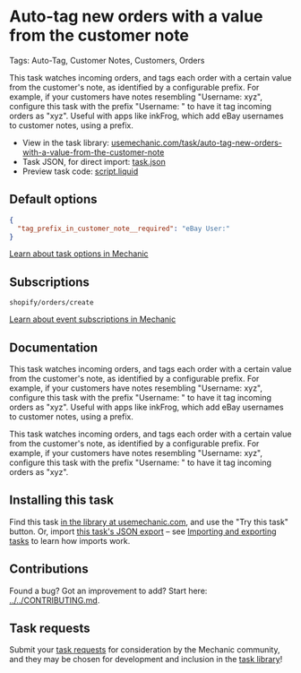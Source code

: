 # Auto-tag new orders with a value from the customer note

Tags: Auto-Tag, Customer Notes, Customers, Orders

This task watches incoming orders, and tags each order with a certain value from the customer's note, as identified by a configurable prefix. For example, if your customers have notes resembling "Username: xyz", configure this task with the prefix "Username: " to have it tag incoming orders as "xyz". Useful with apps like inkFrog, which add eBay usernames to customer notes, using a prefix.

* View in the task library: [usemechanic.com/task/auto-tag-new-orders-with-a-value-from-the-customer-note](https://usemechanic.com/task/auto-tag-new-orders-with-a-value-from-the-customer-note)
* Task JSON, for direct import: [task.json](../../tasks/auto-tag-new-orders-with-a-value-from-the-customer-note.json)
* Preview task code: [script.liquid](./script.liquid)

## Default options

```json
{
  "tag_prefix_in_customer_note__required": "eBay User:"
}
```

[Learn about task options in Mechanic](https://docs.usemechanic.com/article/471-task-options)

## Subscriptions

```liquid
shopify/orders/create
```

[Learn about event subscriptions in Mechanic](https://docs.usemechanic.com/article/408-subscriptions)

## Documentation

This task watches incoming orders, and tags each order with a certain value from the customer's note, as identified by a configurable prefix. For example, if your customers have notes resembling "Username: xyz", configure this task with the prefix "Username: " to have it tag incoming orders as "xyz". Useful with apps like inkFrog, which add eBay usernames to customer notes, using a prefix.

This task watches incoming orders, and tags each order with a certain value from the customer's note, as identified by a configurable prefix. For example, if your customers have notes resembling "Username: xyz", configure this task with the prefix "Username: " to have it tag incoming orders as "xyz".

## Installing this task

Find this task [in the library at usemechanic.com](https://usemechanic.com/task/auto-tag-new-orders-with-a-value-from-the-customer-note), and use the "Try this task" button. Or, import [this task's JSON export](../../tasks/auto-tag-new-orders-with-a-value-from-the-customer-note.json) – see [Importing and exporting tasks](https://docs.usemechanic.com/article/505-importing-and-exporting-tasks) to learn how imports work.

## Contributions

Found a bug? Got an improvement to add? Start here: [../../CONTRIBUTING.md](../../CONTRIBUTING.md).

## Task requests

Submit your [task requests](https://mechanic.canny.io/task-requests) for consideration by the Mechanic community, and they may be chosen for development and inclusion in the [task library](https://tasks.mechanic.dev/)!
